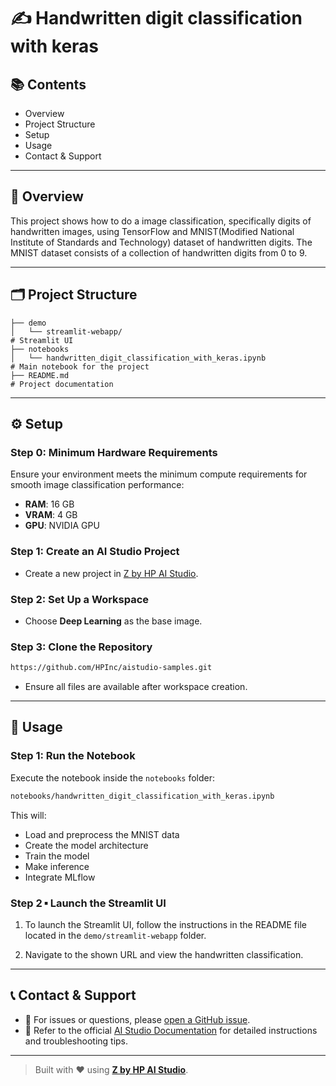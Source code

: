 # ✍️ Handwritten digit classification with keras

## 📚 Contents

- Overview  
- Project Structure  
- Setup  
- Usage  
- Contact & Support

---

## 🧠 Overview

This project shows how to do a image classification, specifically digits of handwritten images, using TensorFlow and MNIST(Modified National Institute of Standards and Technology) dataset of handwritten digits. The MNIST dataset consists of a collection of handwritten digits from 0 to 9. 

---

## 🗂 Project Structure

```
├── demo
│   └── streamlit-webapp/                                             # Streamlit UI
├── notebooks
│   └── handwritten_digit_classification_with_keras.ipynb             # Main notebook for the project  
├── README.md                                                         # Project documentation
```

---

## ⚙️ Setup

### Step 0: Minimum Hardware Requirements

Ensure your environment meets the minimum compute requirements for smooth image classification performance:

- **RAM**: 16 GB  
- **VRAM**: 4 GB  
- **GPU**: NVIDIA GPU

### Step 1: Create an AI Studio Project

- Create a new project in [Z by HP AI Studio](https://zdocs.datascience.hp.com/docs/aistudio/overview).

### Step 2: Set Up a Workspace

- Choose **Deep Learning** as the base image.

### Step 3: Clone the Repository

```bash
https://github.com/HPInc/aistudio-samples.git
```

- Ensure all files are available after workspace creation.

---

## 🚀 Usage

### Step 1: Run the Notebook

Execute the notebook inside the `notebooks` folder:

```bash
notebooks/handwritten_digit_classification_with_keras.ipynb
```

This will:

- Load and preprocess the MNIST data 
- Create the model architecture  
- Train the model
- Make inference
- Integrate MLflow 

### Step 2 ▪ Launch the Streamlit UI

1. To launch the Streamlit UI, follow the instructions in the README file located in the `demo/streamlit-webapp` folder.

2. Navigate to the shown URL and view the handwritten classification.

---

## 📞 Contact & Support

- 💬 For issues or questions, please [open a GitHub issue](https://github.com/HPInc/aistudio-samples/issues).
- 📘 Refer to the official [AI Studio Documentation](https://zdocs.datascience.hp.com/docs/aistudio/overview) for detailed instructions and troubleshooting tips.

---

> Built with ❤️ using [**Z by HP AI Studio**](https://zdocs.datascience.hp.com/docs/aistudio/overview).